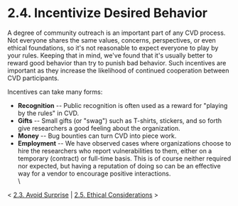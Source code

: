 # 2.4. Incentivize Desired Behavior 








A degree of community outreach is an important part of any CVD process.
Not everyone shares the same values, concerns, perspectives, or even
ethical foundations, so it\'s not reasonable to expect everyone to play
by your rules. Keeping that in mind, we\'ve found that it\'s usually
better to reward good behavior than try to punish bad behavior. Such
incentives are important as they increase the likelihood of continued
cooperation between CVD participants.

Incentives can take many forms:

-   **Recognition** -- Public recognition is often used as a reward for
    \"playing by the rules\" in CVD.
-   **Gifts** -- Small gifts (or \"swag\") such as T-shirts, stickers,
    and so forth give researchers a good feeling about the organization.
-   **Money** -- Bug bounties can turn CVD into piece work.
-   **Employment** -- We have observed cases where organizations choose
    to hire the researchers who report vulnerabilities to them, either
    on a temporary (contract) or full-time basis. This is of course
    neither required nor expected, but having a reputation of doing so
    can be an effective way for a vendor to encourage positive
    interactions.\
    \



\< [2.3. Avoid Surprise](2.3.-Avoid-Surprise_47677453.md) \| [2.5.
Ethical Considerations](2.5.-Ethical-Considerations_47677455.md) \>














